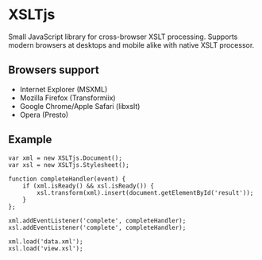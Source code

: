 XSLTjs
======

Small JavaScript library for cross-browser XSLT processing. Supports modern browsers at desktops and mobile alike with native XSLT processor.

Browsers support
----------------

* Internet Explorer (MSXML)
* Mozilla Firefox (Transformiix)
* Google Chrome/Apple Safari (libxslt)
* Opera (Presto)

Example
-------

	var xml = new XSLTjs.Document();
	var xsl = new XSLTjs.Stylesheet();
	
	function completeHandler(event) {
		if (xml.isReady() && xsl.isReady()) {
			xsl.transform(xml).insert(document.getElementById('result'));
		}
	};
	
	xml.addEventListener('complete', completeHandler);
	xsl.addEventListener('complete', completeHandler);
	
	xml.load('data.xml');
	xsl.load('view.xsl');